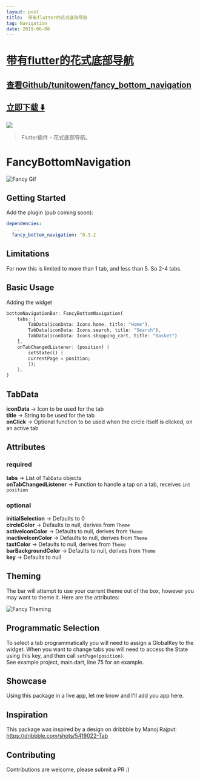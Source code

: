 ```yaml
---
layout: post
title:  带有flutter的花式底部导航
tag: Navigation
date: 2019-06-08
---
```


# [带有flutter的花式底部导航 ](http://github.com/tunitowen/fancy_bottom_navigation) 



## [查看Github/tunitowen/fancy_bottom_navigation](http://github.com/tunitowen/fancy_bottom_navigation)
## [立即下载 ️⬇️ ](https://codeload.github.com/tunitowen/fancy_bottom_navigation/zip/master) 


 
![](https://flutterawesome.com/content/images/2019/01/FancyBottomNavigation.gif)
 
>
> Flutter插件 - 花式底部导航。
>

 
# FancyBottomNavigation

![Fancy Gif](https://github.com/tunitowen/fancy_bottom_navigation/blob/master/fancy_gif.gif "Fancy Gif")

## Getting Started

Add the plugin (pub coming soon):

```yaml
dependencies:
  ...
  fancy_bottom_navigation: ^0.3.2
```

## Limitations
For now this is limited to more than 1 tab, and less than 5. So 2-4 tabs.

## Basic Usage

Adding the widget
```dart
bottomNavigationBar: FancyBottomNavigation(
    tabs: [
        TabData(iconData: Icons.home, title: "Home"),
        TabData(iconData: Icons.search, title: "Search"),
        TabData(iconData: Icons.shopping_cart, title: "Basket")
    ],
    onTabChangedListener: (position) {
        setState(() {
        currentPage = position;
        });
    },
)
```

## TabData
**iconData** -> Icon to be used for the tab<br/>
**title** -> String to be used for the tab<br/>
**onClick** -> Optional function to be used when the circle itself is clicked, on an active tab

## Attributes
### required
**tabs** -> List of `TabData` objects<br/>
**onTabChangedListener** -> Function to handle a tap on a tab, receives `int position`

### optional
**initialSelection** -> Defaults to 0<br/>
**circleColor** -> Defaults to null, derives from `Theme`<br/>
**activeIconColor** -> Defaults to null, derives from `Theme`<br/>
**inactiveIconColor** -> Defaults to null, derives from `Theme`<br/>
**taxtColor** -> Defaults to null, derives from `Theme`<br/>
**barBackgroundColor** -> Defaults to null, derives from `Theme`<br/>
**key** -> Defaults to null<br/>

## Theming

The bar will attempt to use your current theme out of the box, however you may want to theme it. Here are the attributes:


![Fancy Theming](https://github.com/tunitowen/fancy_bottom_navigation/blob/master/fancy_theming.png "Fancy Theming")

## Programmatic Selection

To select a tab programmatically you will need to assign a GlobalKey to the widget. When you want to change tabs you will need to access the State using this key, and then call `setPage(position)`.<br/>
See example project, main.dart, line 75 for an example.

## Showcase
Using this package in a live app, let me know and I'll add you app here.


## Inspiration

This package was inspired by a design on dribbble by Manoj Rajput:<br/>
https://dribbble.com/shots/5419022-Tab

## Contributing

Contributions are welcome, please submit a PR :)

